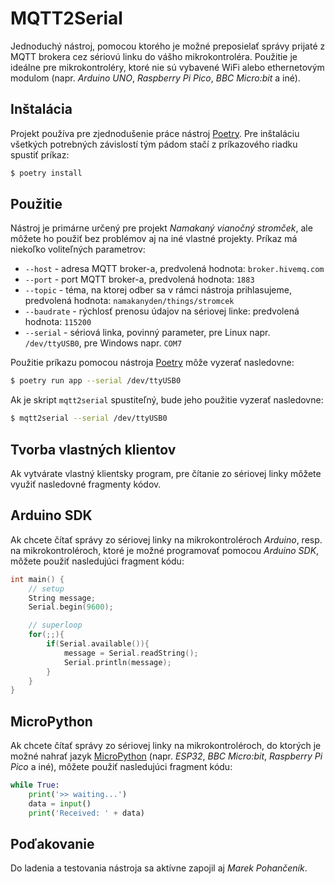 # MQTT2Serial

Jednoduchý nástroj, pomocou ktorého je možné preposielať správy prijaté z MQTT brokera cez sériovú linku do vášho
mikrokontroléra. Použitie je ideálne pre mikrokontroléry, ktoré nie sú vybavené WiFi alebo ethernetovým modulom (napr.
_Arduino UNO_, _Raspberry Pi Pico_, _BBC Micro:bit_ a iné).

## Inštalácia

Projekt používa pre zjednodušenie práce nástroj [Poetry](https://python-poetry.org/). Pre inštaláciu všetkých potrebných
závislostí tým pádom stačí z príkazového riadku spustiť príkaz:

```bash
$ poetry install
```

## Použitie

Nástroj je primárne určený pre projekt _Namakaný vianočný stromček_, ale môžete ho použiť bez problémov aj na iné
vlastné projekty. Príkaz má niekoľko voliteľných parametrov:

* `--host` - adresa MQTT broker-a, predvolená hodnota: `broker.hivemq.com`
* `--port` - port MQTT broker-a, predvolená hodnota: `1883`
* `--topic` - téma, na ktorej odber sa v rámci nástroja prihlasujeme, predvolená hodnota: `namakanyden/things/stromcek`
* `--baudrate` - rýchlosť prenosu údajov na sériovej linke: predvolená hodnota: `115200`
* `--serial` - sériová linka, povinný parameter, pre Linux napr. `/dev/ttyUSB0`, pre Windows napr. `COM7`

Použitie príkazu pomocou nástroja [Poetry](https://python-poetry.org/) môže vyzerať nasledovne:

```bash
$ poetry run app --serial /dev/ttyUSB0
```

Ak je skript `mqtt2serial` spustiteľný, bude jeho použitie vyzerať nasledovne:

```bash
$ mqtt2serial --serial /dev/ttyUSB0
```

## Tvorba vlastných klientov

Ak vytvárate vlastný klientsky program, pre čítanie zo sériovej linky môžete využiť nasledovné fragmenty kódov.

## Arduino SDK

Ak chcete čítať správy zo sériovej linky na mikrokontroléroch _Arduino_, resp. na mikrokontroléroch, ktoré je možné
programovať pomocou _Arduino SDK_, môžete použiť nasledujúci fragment kódu:

```cpp
int main() {
    // setup
    String message;
    Serial.begin(9600);

    // superloop
    for(;;){
        if(Serial.available()){
            message = Serial.readString();
            Serial.println(message);
        }
    }  
}
```

## MicroPython

Ak chcete čítať správy zo sériovej linky na mikrokontroléroch, do ktorých je možné nahrať
jazyk [MicroPython](http://micropython.org/) (napr. _ESP32_, _BBC Micro:bit_, _Raspberry Pi Pico_ a iné), môžete použiť
nasledujúci fragment kódu:

```python
while True:
    print('>> waiting...')
    data = input()
    print('Received: ' + data)
```

## Poďakovanie

Do ladenia a testovania nástroja sa aktívne zapojil aj _Marek Pohančeník_.